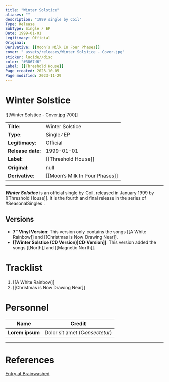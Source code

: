 ```yaml
---
title: "Winter Solstice"
aliases: ""
description: "1999 single by Coil"
Type: Release
SubType: Single ∕ EP
Date: 1999-01-01
Legitimacy: Official
Original: 
Derivative: [[Moon’s Milk In Four Phases]]
cover: "_assets/releases/Winter Solstice - Cover.jpg"
sticker: lucide//disc
color: "#3867d6"
Label: [[Threshold House]]
Page created: 2023-10-05
Page modified: 2023-11-29
---
```


# Winter Solstice

![[Winter Solstice - Cover.jpg|700]]

|  |  |
| --- | --- |
| __Title__: | Winter Solstice |
| __Type__: | Single ∕ EP |
| __Legitimacy__: | Official |
| __Release date:__ | 1999-01-01 |
| __Label:__ | [[Threshold House]] |
| __Original__: | null |
| __Derivative__: | [[Moon’s Milk In Four Phases]] |

---

*__Winter Solstice__* is an official single by Coil, released in January 1999 by [[Threshold House]]. It is the fourth and final release in the series of #SeasonalSingles .

## Versions

- __7” Vinyl Version__: This version only contains the songs [[A White Rainbow]] and [[Christmas is Now Drawing Near]].
- __[[Winter Solstice (CD Version)|CD Version]]__: This version added the songs [[North]] and [[Magnetic North]].

# Tracklist

1. [[A White Rainbow]]
2. [[Christmas is Now Drawing Near]]

# Personnel

| __Name__ |__Credit__ |
| --- | --- |
|__Lorem ipsum__|Dolor sit amet (*Consectetur*)|

---

# References

[Entry at Brainwashed](http://brainwashed.com/common/htdocs/discog/eskaton18.php?site=coil08)
